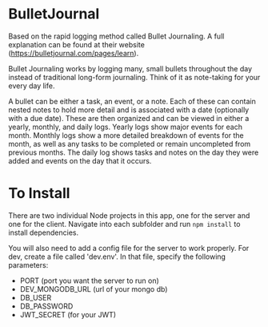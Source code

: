 # BulletJournal

Based on the rapid logging method called Bullet Journaling.  A full explanation can be found at their website (https://bulletjournal.com/pages/learn).

Bullet Journaling works by logging many, small bullets throughout the day instead of traditional long-form journaling. Think of it as note-taking for your every day life. 

A bullet can be either a task, an event, or a note. Each of these can contain nested notes to hold more detail and is associated with a date (optionally with a due date). These are then organized and can be viewed in either a yearly, monthly, and daily logs. Yearly logs show major events for each month. Monthly logs show a more detailed breakdown of events for the month, as well as any tasks to be completed or remain uncompleted from previous months. The daily log shows tasks and notes on the day they were added and events on the day that it occurs.

# To Install

There are two individual Node projects in this app, one for the server and one for the client. Navigate into each subfolder and run `npm install` to install dependencies.  

You will also need to add a config file for the server to work properly. For dev, create a file called 'dev.env'. In that file, specify the following parameters:
* PORT (port you want the server to run on)
* DEV_MONGODB_URL (url of your mongo db)
* DB_USER
* DB_PASSWORD
* JWT_SECRET (for your JWT)